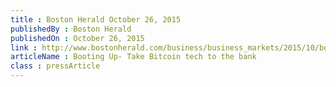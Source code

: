 ```yaml
---
title : Boston Herald October 26, 2015
publishedBy : Boston Herald
publishedOn : October 26, 2015
link : http://www.bostonherald.com/business/business_markets/2015/10/booting_up_take_bitcoin_tech_to_the_bank
articleName : Booting Up- Take Bitcoin tech to the bank
class : pressArticle
---
```

